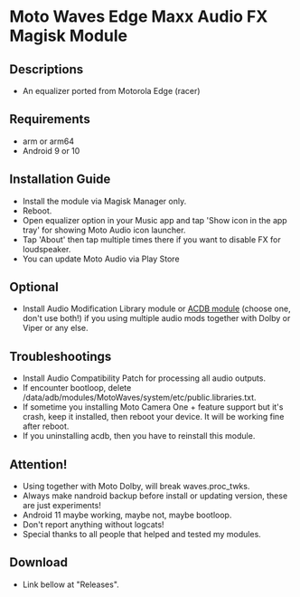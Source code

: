 # Moto Waves Edge Maxx Audio FX Magisk Module

## Descriptions
- An equalizer ported from Motorola Edge (racer)

## Requirements
- arm or arm64
- Android 9 or 10

## Installation Guide
- Install the module via Magisk Manager only.
- Reboot.
- Open equalizer option in your Music app and tap 'Show icon in the app tray' for showing Moto Audio icon launcher.
- Tap 'About' then tap multiple times there if you want to disable FX for loudspeaker.
- You can update Moto Audio via Play Store

## Optional
- Install Audio Modification Library module or [ACDB module](https://t.me/viperatmos) (choose one, don't use both!) if you using multiple audio mods together with Dolby or Viper or any else.

## Troubleshootings
- Install Audio Compatibility Patch for processing all audio outputs.
- If encounter bootloop, delete /data/adb/modules/MotoWaves/system/etc/public.libraries.txt.
- If sometime you installing Moto Camera One + feature support but it's crash, keep it installed, then reboot your device. It will be working fine after reboot.
- If you uninstalling acdb, then you have to reinstall this module.

## Attention!
- Using together with Moto Dolby, will break waves.proc_twks.
- Always make nandroid backup before install or updating version, these are just experiments!
- Android 11 maybe working, maybe not, maybe bootloop.
- Don't report anything without logcats!
- Special thanks to all people that helped and tested my modules.

## Download
- Link bellow at "Releases".


